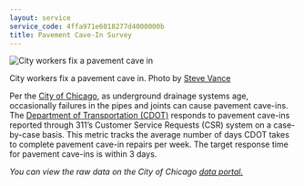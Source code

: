 ```yaml
---
layout: service
service_code: 4ffa971e6018277d4000000b
title: Pavement Cave-In Survey
---
```

![City workers fix a pavement cave in](http://farm9.staticflickr.com/8094/8436754476_68909ac986_n.jpg "City workers fix a pavement cave in. Photo by Steve Vance")

<figcaption>
City workers fix a pavement cave in. Photo by <a href="http://www.flickr.com/photos/75698896@N00/8436754476/">Steve Vance</a>
</figcaption>

Per the [City of Chicago](https://data.cityofchicago.org/Administration-Finance/Performance-Metrics-Transportation-Pavement-Cave-i/euee-qccq), as underground drainage systems age, occasionally failures in the pipes and joints can cause pavement cave-ins. The [Department of Transportation (CDOT)](http://www.cityofchicago.org/city/en/depts/cdot.html) responds to pavement cave-ins reported through 311’s Customer Service Requests (CSR) system on a case-by-case basis. This metric tracks the average number of days CDOT takes to complete pavement cave-in repairs per week. The target response time for pavement cave-ins is within 3 days.

_You can view the raw data on the City of Chicago [data portal.](https://data.cityofchicago.org/Administration-Finance/Performance-Metrics-Transportation-Pavement-Cave-i/euee-qccq)_
